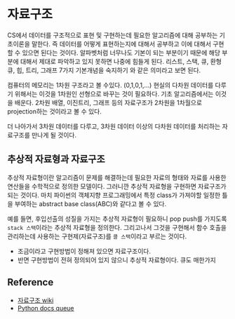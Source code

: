 # 자료구조

CS에서 데이터를 구조적으로 표현 및 구현하는데 필요한 알고리즘에 대해 공부하는 기초이론을 말한다. 즉 데이터를 어떻게 표현하는지에 대해서 공부하고 이에 대해서 구현할 수 있으면 된다는 것이다. 알파벳처럼 너무나도 기본이 되는 부분이기 때문에 해당 부분에 대해서 제대로 파악하고 있지 못하면 나중에 힘들게 된다. 리스트, 스택, 큐, 환형큐, 힙, 트리, 그래프 7가지 기본개념을 숙지하기 와 같은 의미라고 보면 된다.

컴퓨터의 메모리는 1차원 구조라고 볼 수있다. (0,1,0,1,...) 현실의 다차원 데이터를 다루기 위해서는 이것을 1차원인 선형으로 바꾸는 것이 필요하다. 기초 알고리즘에서는 이것을 배운다. 2차원 배열, 이진트리, 그래프 등의 자료구조가 2차원을 1차월으로 projection하는 것이라고 볼 수 있다.

더 나아가서 3차원 데이터를 다루고, 3차원 데이터 이상의 다차원 데이터를 처리하는 자료구조를 만나게 될 것이다.

## 추상적 자료형과 자료구조

추상적 자료형이란 알고리즘이 문제를 해결하는데 필요한 자료의 형태와 자료를 사용한 연산들을 수학적으로 정의한 모델이다. 그러니깐 추상적 자료형을 구현하면 자료구조가 되는 것이다. 마치 파이썬의 객체지향 프로그래밍에서 특정 class가 가져야할 일정한 틀을 부여하는 abstract base class(ABC)와 같다고 볼 수 있다.

예를 들면, 후입선출의 성질을 가지는 추상적 자료형이 필요하니 pop push를 가지도록 `stack 스택`이라는 추상적 자료형을 정의한다. 그리고나서 그것을 구현해서 함수 호출을 관리하는데 사용하는 구현제(자료구조)를 `콜 스택`이라고 부르는 것이다.

- 조금이라고 구현방법이 정해져 있으면 자료구조이다.
- 반면 구현방법이 전혀 정의되어 있지 않으니 추상적 자료형이다. 큐도 매한가지

## Reference

- [자료구조 wiki](https://namu.wiki/w/%EC%9E%90%EB%A3%8C%EA%B5%AC%EC%A1%B0)
- [Python docs queue](https://docs.python.org/ko/3.13/library/queue.html)
